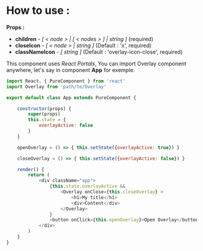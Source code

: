 # How to use :

**Props :**

- **children** - *[ < node > | [ < nodes > ] | string ]* (required)
- **closeIcon** - *[ < node > | string ]* (Default : 'x', required)
- **classNameIcon** - *[ string ]* (Default : 'overlay-icon-close', required)


This component uses *React Portals*,
You can import Overlay component anywhere,
let's say in component **App** for exemple.

```js
import React, { PureComponent } from 'react'
import Overlay from 'path/to/Overlay'

export default class App extends PureComponent {

    constructor(props) {
        super(props)
        this.state = {
            overlayActive: false
        }
    }

    openOverlay = () => { this.setState({overlayActive: true}) }

    closeOverlay = () => { this.setState({overlayActive: false}) }

    render() {
        return (
            <div className="app">
                {this.state.overlayActive &&
                    <Overlay onClose={this.closeOverlay} >
                        <h1>My title</h1>
                        <div>Content</div>
                    </Overlay>
                }
                <button onClick={this.openOverlay}>Open Overlay</button>
            </div>
        )
    }
}

```
